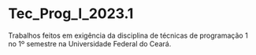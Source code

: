 # Tec_Prog_I_2023.1
Trabalhos feitos em exigência da disciplina de técnicas de programação 1 no 1º semestre na Universidade Federal do Ceará.
